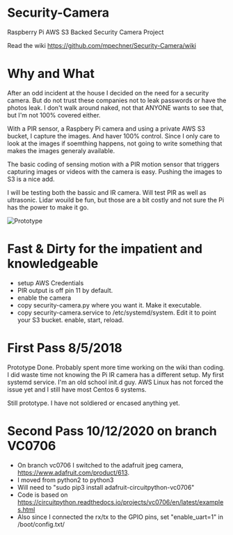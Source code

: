 # Security-Camera
Raspberry Pi AWS S3 Backed Security Camera Project

Read the wiki https://github.com/mpechner/Security-Camera/wiki

# Why and What
After an odd incident at the house I decided on the need for a security camera.  But do not trust these companies not to leak passwords or have the photos leak. I don't walk around naked, not that ANYONE wants to see that, but I'm not 100% covered either.


With a PIR sensor, a Raspbery Pi camera and using a private AWS S3 bucket, I capture the images. And haver 100% control.  Since I only care to look at the images if soemthing happens, not going to write something that makes the images generaly available.


The basic coding of sensing motion with a PIR motion sensor that triggers capturing images or videos with the camera is easy.  Pushing the images to S3 is a nice add.

I will be testing both the bassic and IR camera. Will test PIR as well as ultrasonic.  Lidar wouild be fun, but those are a bit costly and not sure the Pi has the power to make it go.

![Prototype](https://github.com/mpechner/Security-Camera/wiki/images/prototype.jpg)

# Fast & Dirty for the impatient and knowledgeable
* setup AWS Credentials
* PIR output is off pin 11 by default.
* enable the camera
* copy security-camera.py where you want it.  Make it executable.
* copy security-camera.service to /etc/systemd/system.  Edit it to point your S3 bucket. enable, start, reload.

# First Pass 8/5/2018
Prototype Done.  Probably spent more time working on the wiki than coding.  I did waste time not knowing the Pi IR camera has a different setup. My first systemd service.  I'm an old school init.d guy.  AWS Linux has not forced the issue yet and I still have most Centos 6 systems.

Still prototype.  I have not soldiered or encased anything yet.

# Second Pass 10/12/2020 on branch VC0706
* On branch vc0706 I switched to the adafruit jpeg camera, https://www.adafruit.com/product/613.
* I moved from python2 to python3
* Will need to "sudo pip3 install adafruit-circuitpython-vc0706"
* Code is based on https://circuitpython.readthedocs.io/projects/vc0706/en/latest/examples.html
* Also since I connected the rx/tx to the GPIO pins, set "enable_uart=1" in /boot/config.txt/
